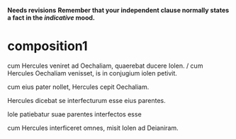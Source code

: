 **Needs revisions**
**Remember that your independent clause normally states a fact in the *indicative* mood.**


# composition1

cum Hercules veniret ad Oechaliam, quaerebat ducere Iolen. / cum Hercules Oechaliam venisset, is in conjugium iolen petivit.

cum eius pater nollet, Hercules cepit Oechaliam. 

Hercules dicebat se interfecturum esse eius parentes. 

Iole patiebatur suae parentes interfectos esse

cum Hercules interficeret omnes, misit Iolen ad Deianiram. 
